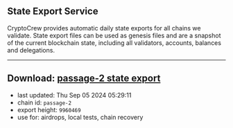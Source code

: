 ## State Export Service
CryptoCrew provides automatic daily state exports for all chains we validate. State export files can be used as genesis files and are a snapshot of the current blockchain state, including all validators, accounts, balances and delegations.

---
**Download: [passage-2 state export](https://dl-eu2.ccvalidators.com/SERVICE/passage/passage-2_export_9960469.json)**
---

- last updated: Thu Sep 05 2024 05:29:11
- chain id: `passage-2`
- export height: `9960469`
- use for: airdrops, local tests, chain recovery
